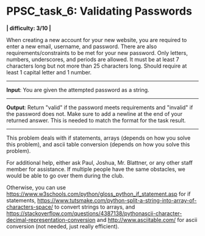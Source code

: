# PPSC_task_6: Validating Passwords
**| difficulty: 3/10 |**

When creating a new account for your new website, you are required to enter a new email, username, and password. There are also requirements/constraints to be met for your new password. Only letters, numbers, underscores, and periods are allowed. It must be at least 7 characters long but not more than 25 characters long. Should require at least 1 capital letter and 1 number. 
__________________________________________________________________________________
**Input**:
You are given the attempted password as a string. 
__________________________________________________________________________________
**Output**:
Return "valid" if the password meets requirements and "invalid" if the password does not. Make sure to add a newline at the end of your returned answer. This is needed to match the format for the task result.
__________________________________________________________________________________
This problem deals with if statements, arrays (depends on how you solve this problem), and ascii table conversion (depends on how you solve this problem). 

For additional help, either ask Paul, Joshua, Mr. Blattner, or any other staff member for assistance. If multiple people have the same obstacles, we would be able to go over them during the club. 

Otherwise, you can use https://www.w3schools.com/python/gloss_python_if_statement.asp for if statements, https://www.tutsmake.com/python-split-a-string-into-array-of-characters-space/ to convert strings to arrays, and https://stackoverflow.com/questions/4387138/pythonascii-character-decimal-representation-conversion and http://www.asciitable.com/ for ascii conversion (not needed, just really efficient). 
